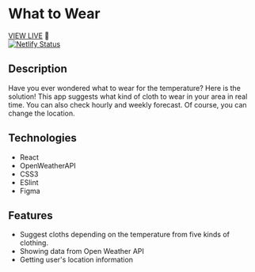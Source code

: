 # What to Wear
[VIEW LIVE](https://serene-haibt-90ec6e.netlify.app/) 🚀  
[![Netlify Status](https://api.netlify.com/api/v1/badges/8f86fbe6-be2a-46b1-8c0a-b122ec6865e2/deploy-status)](https://app.netlify.com/sites/serene-haibt-90ec6e/deploys)

## Description

Have you ever wondered what to wear for the temperature? Here is the solution!
This app suggests what kind of cloth to wear in your area in real time. You can also check hourly and weekly forecast.
Of course, you can change the location.

## Technologies

- React
- OpenWeatherAPI
- CSS3
- ESlint
- Figma

## Features

- Suggest cloths depending on the temperature from five kinds of clothing.
- Showing data from Open Weather API
- Getting user's location information

